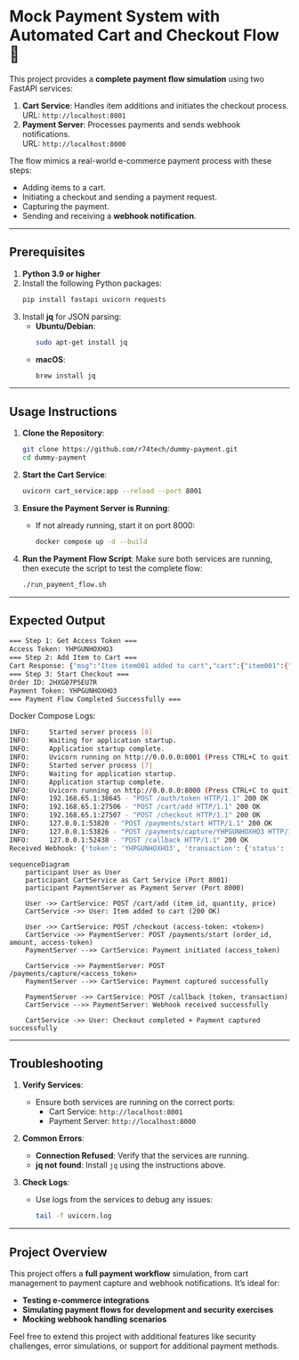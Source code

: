 # Mock Payment System with Automated Cart and Checkout Flow 🚀

This project provides a **complete payment flow simulation** using two FastAPI services:

1. **Cart Service**: Handles item additions and initiates the checkout process.  
   URL: `http://localhost:8001`
2. **Payment Server**: Processes payments and sends webhook notifications.  
   URL: `http://localhost:8000`

The flow mimics a real-world e-commerce payment process with these steps:
- Adding items to a cart.
- Initiating a checkout and sending a payment request.
- Capturing the payment.
- Sending and receiving a **webhook notification**.

---

## **Prerequisites**

1. **Python 3.9 or higher**
2. Install the following Python packages:
   ```bash
   pip install fastapi uvicorn requests
   ```
3. Install **jq** for JSON parsing:
   - **Ubuntu/Debian**:
     ```bash
     sudo apt-get install jq
     ```
   - **macOS**:
     ```bash
     brew install jq
     ```

---

## **Usage Instructions**

1. **Clone the Repository**:
   ```bash
   git clone https://github.com/r74tech/dummy-payment.git
   cd dummy-payment
   ```

2. **Start the Cart Service**:
   ```bash
   uvicorn cart_service:app --reload --port 8001
   ```

3. **Ensure the Payment Server is Running**:
   - If not already running, start it on port 8000:
     ```bash
     docker compose up -d --build
     ```

4. **Run the Payment Flow Script**:
   Make sure both services are running, then execute the script to test the complete flow:
   ```bash
   ./run_payment_flow.sh
   ```

---

## **Expected Output**

```bash
=== Step 1: Get Access Token ===
Access Token: YHPGUNHOXHO3
=== Step 2: Add Item to Cart ===
Cart Response: {"msg":"Item item001 added to cart","cart":{"item001":{"quantity":2,"price":100.0}}}
=== Step 3: Start Checkout ===
Order ID: 2HXG07P5EU7R
Payment Token: YHPGUNHOXHO3
=== Payment Flow Completed Successfully ===
```

Docker Compose Logs:
```bash
INFO:     Started server process [8]
INFO:     Waiting for application startup.
INFO:     Application startup complete.
INFO:     Uvicorn running on http://0.0.0.0:8001 (Press CTRL+C to quit)
INFO:     Started server process [7]
INFO:     Waiting for application startup.
INFO:     Application startup complete.
INFO:     Uvicorn running on http://0.0.0.0:8000 (Press CTRL+C to quit)
INFO:     192.168.65.1:38645 - "POST /auth/token HTTP/1.1" 200 OK
INFO:     192.168.65.1:27506 - "POST /cart/add HTTP/1.1" 200 OK
INFO:     192.168.65.1:27507 - "POST /checkout HTTP/1.1" 200 OK
INFO:     127.0.0.1:53820 - "POST /payments/start HTTP/1.1" 200 OK
INFO:     127.0.0.1:53826 - "POST /payments/capture/YHPGUNHOXHO3 HTTP/1.1" 200 OK
INFO:     127.0.0.1:52438 - "POST /callback HTTP/1.1" 200 OK
Received Webhook: {'token': 'YHPGUNHOXHO3', 'transaction': {'status': 'captured', 'order_id': '2HXG07P5EU7R', 'amount': 200.0}}
```

```mermaid
sequenceDiagram
    participant User as User
    participant CartService as Cart Service (Port 8001)
    participant PaymentServer as Payment Server (Port 8000)

    User ->> CartService: POST /cart/add (item_id, quantity, price)
    CartService ->> User: Item added to cart (200 OK)

    User ->> CartService: POST /checkout (access-token: <token>)
    CartService ->> PaymentServer: POST /payments/start (order_id, amount, access-token)
    PaymentServer -->> CartService: Payment initiated (access_token)

    CartService ->> PaymentServer: POST /payments/capture/<access_token>
    PaymentServer -->> CartService: Payment captured successfully

    PaymentServer ->> CartService: POST /callback (token, transaction)
    CartService -->> PaymentServer: Webhook received successfully

    CartService ->> User: Checkout completed + Payment captured successfully
```

---

## **Troubleshooting**

1. **Verify Services**:
   - Ensure both services are running on the correct ports:
     - Cart Service: `http://localhost:8001`
     - Payment Server: `http://localhost:8000`

2. **Common Errors**:
   - **Connection Refused**: Verify that the services are running.
   - **jq not found**: Install `jq` using the instructions above.

3. **Check Logs**:
   - Use logs from the services to debug any issues:
     ```bash
     tail -f uvicorn.log
     ```

---

## **Project Overview**

This project offers a **full payment workflow** simulation, from cart management to payment capture and webhook notifications. It’s ideal for:
- **Testing e-commerce integrations**
- **Simulating payment flows for development and security exercises**
- **Mocking webhook handling scenarios**

Feel free to extend this project with additional features like security challenges, error simulations, or support for additional payment methods. 
